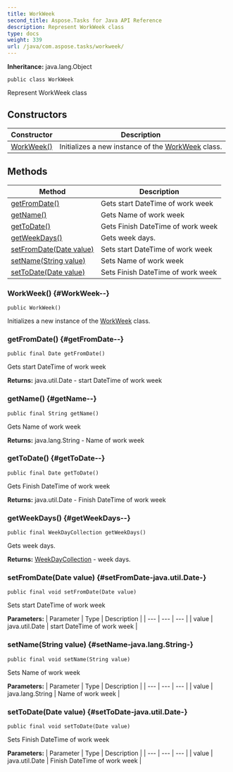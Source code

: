 ```yaml
---
title: WorkWeek
second_title: Aspose.Tasks for Java API Reference
description: Represent WorkWeek class
type: docs
weight: 339
url: /java/com.aspose.tasks/workweek/
---
```


**Inheritance:**
java.lang.Object
```
public class WorkWeek
```

Represent WorkWeek class
## Constructors

| Constructor | Description |
| --- | --- |
| [WorkWeek()](#WorkWeek--) | Initializes a new instance of the [WorkWeek](../../com.aspose.tasks/workweek) class. |
## Methods

| Method | Description |
| --- | --- |
| [getFromDate()](#getFromDate--) | Gets start DateTime of work week |
| [getName()](#getName--) | Gets Name of work week |
| [getToDate()](#getToDate--) | Gets Finish DateTime of work week |
| [getWeekDays()](#getWeekDays--) | Gets week days. |
| [setFromDate(Date value)](#setFromDate-java.util.Date-) | Sets start DateTime of work week |
| [setName(String value)](#setName-java.lang.String-) | Sets Name of work week |
| [setToDate(Date value)](#setToDate-java.util.Date-) | Sets Finish DateTime of work week |
### WorkWeek() {#WorkWeek--}
```
public WorkWeek()
```


Initializes a new instance of the [WorkWeek](../../com.aspose.tasks/workweek) class.

### getFromDate() {#getFromDate--}
```
public final Date getFromDate()
```


Gets start DateTime of work week

**Returns:**
java.util.Date - start DateTime of work week
### getName() {#getName--}
```
public final String getName()
```


Gets Name of work week

**Returns:**
java.lang.String - Name of work week
### getToDate() {#getToDate--}
```
public final Date getToDate()
```


Gets Finish DateTime of work week

**Returns:**
java.util.Date - Finish DateTime of work week
### getWeekDays() {#getWeekDays--}
```
public final WeekDayCollection getWeekDays()
```


Gets week days.

**Returns:**
[WeekDayCollection](../../com.aspose.tasks/weekdaycollection) - week days.
### setFromDate(Date value) {#setFromDate-java.util.Date-}
```
public final void setFromDate(Date value)
```


Sets start DateTime of work week

**Parameters:**
| Parameter | Type | Description |
| --- | --- | --- |
| value | java.util.Date | start DateTime of work week |

### setName(String value) {#setName-java.lang.String-}
```
public final void setName(String value)
```


Sets Name of work week

**Parameters:**
| Parameter | Type | Description |
| --- | --- | --- |
| value | java.lang.String | Name of work week |

### setToDate(Date value) {#setToDate-java.util.Date-}
```
public final void setToDate(Date value)
```


Sets Finish DateTime of work week

**Parameters:**
| Parameter | Type | Description |
| --- | --- | --- |
| value | java.util.Date | Finish DateTime of work week |

